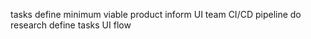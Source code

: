 tasks
    define minimum viable product
        inform UI team
    CI/CD pipeline
        do research
        define tasks
    UI flow

